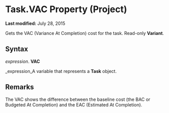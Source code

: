 
# Task.VAC Property (Project)

 **Last modified:** July 28, 2015

Gets the VAC (Variance At Completion) cost for the task. Read-only  **Variant**.

## Syntax

 _expression_. **VAC**

 _expression_A variable that represents a  **Task** object.


## Remarks

The VAC shows the difference between the baseline cost (the BAC or Budgeted At Completion) and the EAC (Estimated At Completion).

